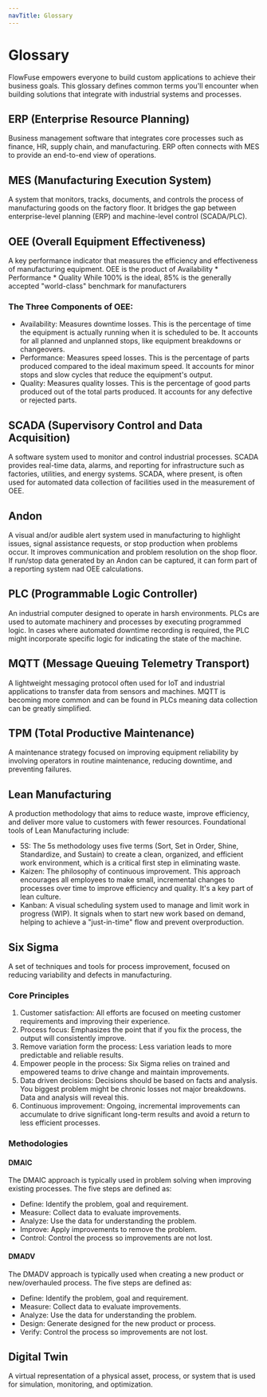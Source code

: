 ```yaml
---
navTitle: Glossary
---
```


# Glossary

FlowFuse empowers everyone to build custom applications to achieve their business goals.
This glossary defines common terms you'll encounter when building solutions that integrate with industrial systems and processes.

## ERP (Enterprise Resource Planning)

Business management software that integrates core processes such as finance, HR, supply chain, and manufacturing.
ERP often connects with MES to provide an end-to-end view of operations.

## MES (Manufacturing Execution System)

A system that monitors, tracks, documents, and controls the process of manufacturing goods on the factory floor.
It bridges the gap between enterprise-level planning (ERP) and machine-level control (SCADA/PLC).

## OEE (Overall Equipment Effectiveness)

A key performance indicator that measures the efficiency and effectiveness of manufacturing equipment.
OEE is the product of Availability * Performance * Quality
While 100% is the ideal, 85% is the generally accepted "world-class" benchmark for manufacturers

### The Three Components of OEE:

 * Availability: Measures downtime losses. This is the percentage of time the equipment is actually running when it is scheduled to be. It accounts for all planned and unplanned stops, like equipment breakdowns or changeovers.
 * Performance: Measures speed losses. This is the percentage of parts produced compared to the ideal maximum speed. It accounts for minor stops and slow cycles that reduce the equipment's output.
 * Quality: Measures quality losses. This is the percentage of good parts produced out of the total parts produced. It accounts for any defective or rejected parts.

## SCADA (Supervisory Control and Data Acquisition)

A software system used to monitor and control industrial processes.
SCADA provides real-time data, alarms, and reporting for infrastructure such as factories, utilities, and energy systems.
SCADA, where present, is often used for automated data collection of facilities used in the measurement of OEE.

## Andon

A visual and/or audible alert system used in manufacturing to highlight issues, signal assistance requests, or stop production when problems occur.
It improves communication and problem resolution on the shop floor.
If run/stop data generated by an Andon can be captured, it can form part of a reporting system nad OEE calculations.

## PLC (Programmable Logic Controller)

An industrial computer designed to operate in harsh environments.
PLCs are used to automate machinery and processes by executing programmed logic.
In cases where automated downtime recording is required, the PLC might incorporate specific logic for indicating the state of the machine.

## MQTT (Message Queuing Telemetry Transport)

A lightweight messaging protocol often used for IoT and industrial applications to transfer data from sensors and machines.
MQTT is becoming more common and can be found in PLCs meaning data collection can be greatly simplified.

## TPM (Total Productive Maintenance)

A maintenance strategy focused on improving equipment reliability by involving operators in routine maintenance, reducing downtime, and preventing failures.

## Lean Manufacturing

A production methodology that aims to reduce waste, improve efficiency, and deliver more value to customers with fewer resources.
Foundational tools of Lean Manufacturing include:

* 5S: The 5s methodology uses five terms (Sort, Set in Order, Shine, Standardize, and Sustain) to create a clean, organized, and efficient work environment, which is a critical first step in eliminating waste.
* Kaizen: The philosophy of continuous improvement. This approach encourages all employees to make small, incremental changes to processes over time to improve efficiency and quality. It's a key part of lean culture.
* Kanban: A visual scheduling system used to manage and limit work in progress (WIP). It signals when to start new work based on demand, helping to achieve a "just-in-time" flow and prevent overproduction.

## Six Sigma

A set of techniques and tools for process improvement, focused on reducing variability and defects in manufacturing.

### Core Principles

1. Customer satisfaction: All efforts are focused on meeting customer requirements and improving their experience.
2. Process focus: Emphasizes the point that if you fix the process, the output will consistently improve.
3. Remove variation form the process: Less variation leads to more predictable and reliable results.
4. Empower people in the process: Six Sigma relies on trained and empowered teams to drive change and maintain improvements.
5. Data driven decisions: Decisions should be based on facts and analysis. You biggest problem might be chronic losses not major breakdowns. Data and analysis will reveal this.
6. Continuous improvement: Ongoing, incremental improvements can accumulate to drive significant long-term results and avoid a return to less efficient processes.

### Methodologies

#### DMAIC

The DMAIC approach is typically used in problem solving when improving existing processes. The five steps are defined as:

* Define: Identify the problem, goal and requirement.
* Measure: Collect data to evaluate improvements.
* Analyze: Use the data for understanding the problem.
* Improve: Apply improvements to remove the problem.
* Control: Control the process so improvements are not lost.


#### DMADV 

The DMADV approach is typically used when creating a new product or new/overhauled process. The five steps are defined as:

* Define: Identify the problem, goal and requirement.
* Measure: Collect data to evaluate improvements.
* Analyze: Use the data for understanding the problem.
* Design: Generate designed for the new product or process.
* Verify: Control the process so improvements are not lost.


## Digital Twin

A virtual representation of a physical asset, process, or system that is used for simulation, monitoring, and optimization.
